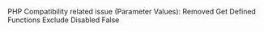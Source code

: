 PHP Compatibility related issue (Parameter Values): Removed Get Defined Functions Exclude Disabled False